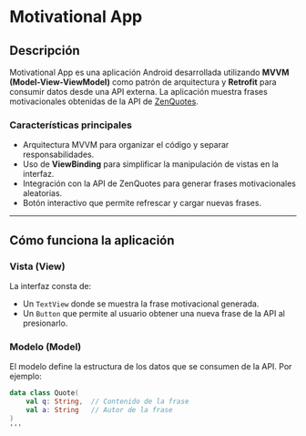 # Motivational App  

## Descripción  

Motivational App es una aplicación Android desarrollada utilizando **MVVM (Model-View-ViewModel)** como patrón de arquitectura y **Retrofit** para consumir datos desde una API externa. La aplicación muestra frases motivacionales obtenidas de la API de [ZenQuotes](https://zenquotes.io).  

### **Características principales**  
- Arquitectura MVVM para organizar el código y separar responsabilidades.  
- Uso de **ViewBinding** para simplificar la manipulación de vistas en la interfaz.  
- Integración con la API de ZenQuotes para generar frases motivacionales aleatorias.  
- Botón interactivo que permite refrescar y cargar nuevas frases.  

---

## **Cómo funciona la aplicación**  

### **Vista (View)**  
La interfaz consta de:  
- Un `TextView` donde se muestra la frase motivacional generada.  
- Un `Button` que permite al usuario obtener una nueva frase de la API al presionarlo.  

### **Modelo (Model)**  
El modelo define la estructura de los datos que se consumen de la API. Por ejemplo:  

```kotlin  
data class Quote(  
    val q: String,  // Contenido de la frase  
    val a: String   // Autor de la frase  
)
'''
